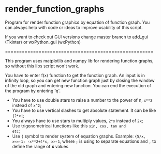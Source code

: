 # render_function_graphs
Program for render function graphics by equation of function graph. You can always help with code or ideas to improve usability of this script.

If you want to check out GUI versions change master branch to add_gui (Tkinter) or wxPython_gui (wxPython)

=====================================================

This program uses matplotlib and numpy lib for rendering function graphs, so without this libs script won't work.

You have to enter f(x) function to get the function graph. An input is in infinity loop, so you can get new function graph just by closing the window of the old graph and entering new function. You can end the execution of the program by entering 'q'.

- You have to use double stars to raise a number to the power of n, <code>x**2</code> instead of <code>x^2</code>;
- You have to use vertical slashes to get absolute statement. It can be like <code>|2*x|</code>;
- You always have to use stars to multiply values, <code>2*x</code> instead of <code>2x</code>;
- Use trigonometrical functions like this <code>sin, cos, tan and etc</code>;
- Use <code>{</code> symbol to render system of equation graphs. Example: <code>{5/x, x<=-1; -x**2+4*x, x>-1</code>, where <code>;</code> is using to separate equations and <code>,</code> to define the range of **x** values.
